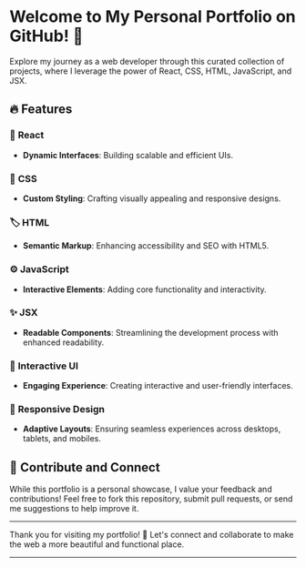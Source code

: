 # Welcome to My Personal Portfolio on GitHub! 🎉

Explore my journey as a web developer through this curated collection of projects, where I leverage the power of React, CSS, HTML, JavaScript, and JSX.

## 🔥 Features

### 🚀 **React**
- **Dynamic Interfaces**: Building scalable and efficient UIs.
  
### 🎨 **CSS**
- **Custom Styling**: Crafting visually appealing and responsive designs.

### 🏷️ **HTML**
- **Semantic Markup**: Enhancing accessibility and SEO with HTML5.

### ⚙️ **JavaScript**
- **Interactive Elements**: Adding core functionality and interactivity.

### ✨ **JSX**
- **Readable Components**: Streamlining the development process with enhanced readability.

### 🌟 **Interactive UI**
- **Engaging Experience**: Creating interactive and user-friendly interfaces.

### 📱 **Responsive Design**
- **Adaptive Layouts**: Ensuring seamless experiences across desktops, tablets, and mobiles.

## 🤝 Contribute and Connect
While this portfolio is a personal showcase, I value your feedback and contributions! Feel free to fork this repository, submit pull requests, or send me suggestions to help improve it.

---

Thank you for visiting my portfolio! 🌟 Let's connect and collaborate to make the web a more beautiful and functional place.

---
